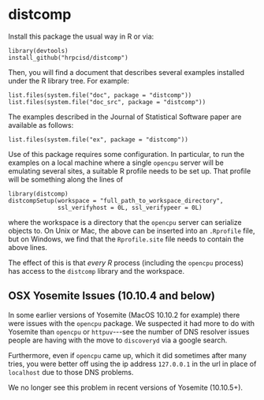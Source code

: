 distcomp
========

Install this package the usual way in R or via:

```{r}
library(devtools)
install_github("hrpcisd/distcomp")
```

Then, you will find a document that describes several examples
installed under the R library tree. For example:

```{r}
list.files(system.file("doc", package = "distcomp"))
list.files(system.file("doc_src", package = "distcomp"))
```

The examples described in the Journal of Statistical Software paper
are available as follows:

```{r}
list.files(system.file("ex", package = "distcomp"))
```

Use of this package requires some configuration. In particular, to run
the examples on a local machine where a single `opencpu` server will
be emulating several sites, a suitable R profile needs to be set
up. That profile will be something along the lines of

```{r, eval=FALSE}
library(distcomp)
distcompSetup(workspace = "full_path_to_workspace_directory",
              ssl_verifyhost = 0L, ssl_verifypeer = 0L)
```
where the workspace is a directory that the `opencpu` server can
serialize objects to. On Unix or Mac, the above can be inserted into
an `.Rprofile` file, but on Windows, we find that the `Rprofile.site`
file needs to contain the above lines.

The effect of this is that _every R_ process (including the `opencpu`
process) has access to the `distcomp` library and the workspace.


## OSX Yosemite Issues (10.10.4 and below)

In some earlier versions of Yosemite (MacOS 10.10.2 for example) there
were issues with the `opencpu` package. We suspected it had more to do
with Yosemite than `opencpu` or `httpuv`---see the number of DNS
resolver issues people are having with the move to `discoveryd` via a
google search.

Furthermore, even if `opencpu` came up, which it did sometimes after
many tries, you were better off using the ip address `127.0.0.1` in
the url in place of `localhost` due to those DNS problems.

We no longer see this problem in recent versions of Yosemite
(10.10.5+).
